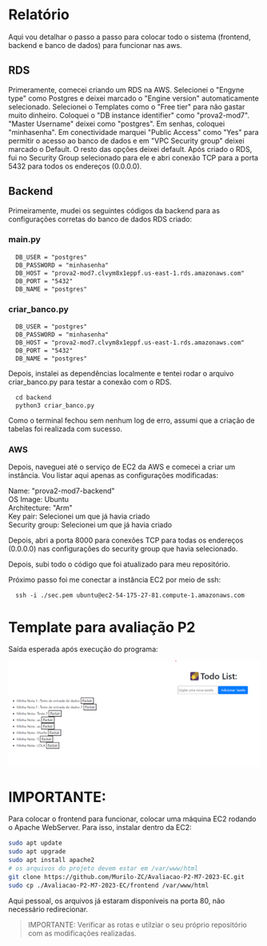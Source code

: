 # Relatório
Aqui vou detalhar o passo a passo para colocar todo o sistema (frontend, backend e banco de dados) para funcionar nas aws. 

## RDS
Primeramente, comecei criando um RDS na AWS. Selecionei o "Engyne type" como Postgres e deixei marcado o "Engine version" automaticamente selecionado. Selecionei o Templates como o "Free tier" para não gastar muito dinheiro. Coloquei o "DB instance identifier" como "prova2-mod7". "Master Username" deixei como "postgres". Em senhas, coloquei "minhasenha". Em conectividade marquei "Public Access" como "Yes" para permitir o acesso ao banco de dados e em "VPC Security group" deixei marcado o Default. O resto das opções deixei default. 
Após criado o RDS, fui no Security Group selecionado para ele e abri conexão TCP para a porta 5432 para todos os endereços (0.0.0.0).

## Backend
Primeiramente, mudei os seguintes códigos da backend para as configurações corretas do banco de dados RDS criado:

### main.py
````
  DB_USER = "postgres"
  DB_PASSWORD = "minhasenha"
  DB_HOST = "prova2-mod7.clvym8x1eppf.us-east-1.rds.amazonaws.com"
  DB_PORT = "5432"
  DB_NAME = "postgres"
````

### criar_banco.py
````
  DB_USER = "postgres"
  DB_PASSWORD = "minhasenha"
  DB_HOST = "prova2-mod7.clvym8x1eppf.us-east-1.rds.amazonaws.com"
  DB_PORT = "5432"
  DB_NAME = "postgres"
````

Depois, instalei as dependências localmente e tentei rodar o arquivo criar_banco.py para testar a conexão com o RDS.

````
  cd backend
  python3 criar_banco.py
````

Como o terminal fechou sem nenhum log de erro, assumi que a criação de tabelas foi realizada com sucesso.

### AWS
Depois, naveguei até o serviço de EC2 da AWS e comecei a criar um instância. Vou listar aqui apenas as configurações modificadas:

Name: "prova2-mod7-backend" <br/>
OS Image: Ubuntu <br/>
Architecture: "Arm" <br/>
Key pair: Selecionei um que já havia criado <br/>
Security group: Selecionei um que já havia criado <br/>

Depois, abri a porta 8000 para conexões TCP para todas os endereços (0.0.0.0) nas configurações do security group que havia selecionado.

Depois, subi todo o código que foi atualizado para meu repositório.

Próximo passo foi me conectar a instância EC2 por meio de ssh:
````
  ssh -i ./sec.pem ubuntu@ec2-54-175-27-81.compute-1.amazonaws.com
````

# Template para avaliação P2

Saída esperada após execução do programa:

<img src="./media/tela-front.png" display="flex">

# IMPORTANTE:

Para colocar o frontend para funcionar, colocar uma máquina EC2 rodando o Apache WebServer.
Para isso, instalar dentro da EC2:

```bash
sudo apt update
sudo apt upgrade
sudo apt install apache2
# os arquivos do projeto devem estar em /var/www/html
git clone https://github.com/Murilo-ZC/Avaliacao-P2-M7-2023-EC.git
sudo cp ./Avaliacao-P2-M7-2023-EC/frontend /var/www/html
```

Aqui pessoal, os arquivos já estaram disponíveis na porta 80, não necessário redirecionar.

> IMPORTANTE: Verificar as rotas e utilziar o seu próprio repositório com as modificações realizadas.
